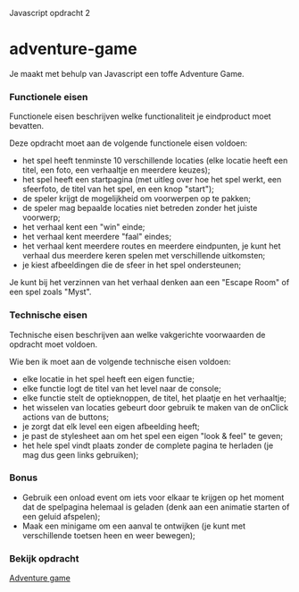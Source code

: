 Javascript opdracht 2

# adventure-game
Je maakt met behulp van Javascript een toffe Adventure Game.

### Functionele eisen
Functionele eisen beschrijven welke functionaliteit je eindproduct moet bevatten.

Deze opdracht moet aan de volgende functionele eisen voldoen:
* het spel heeft tenminste 10 verschillende locaties (elke locatie heeft een titel, een foto, een verhaaltje en meerdere keuzes);
* het spel heeft een startpagina (met uitleg over hoe het spel werkt, een sfeerfoto, de titel van het spel, en een knop "start");
* de speler krijgt de mogelijkheid om voorwerpen op te pakken;
* de speler mag bepaalde locaties niet betreden zonder het juiste voorwerp;
* het verhaal kent een "win" einde;
* het verhaal kent meerdere "faal" eindes;
* het verhaal kent meerdere routes en meerdere eindpunten, je kunt het verhaal dus meerdere keren spelen met verschillende uitkomsten;
* je kiest afbeeldingen die de sfeer in het spel ondersteunen;

Je kunt bij het verzinnen van het verhaal denken aan een "Escape Room" of een spel zoals "Myst".

### Technische eisen
Technische eisen beschrijven aan welke vakgerichte voorwaarden de opdracht moet voldoen.

Wie ben ik moet aan de volgende technische eisen voldoen:
* elke locatie in het spel heeft een eigen functie;
* elke functie logt de titel van het level naar de console;
* elke functie stelt de optieknoppen, de titel, het plaatje en het verhaaltje;
* het wisselen van locaties gebeurt door gebruik te maken van de onClick actions van de buttons;
* je zorgt dat elk level een eigen afbeelding heeft;
* je past de stylesheet aan om het spel een eigen "look & feel" te geven;
* het hele spel vindt plaats zonder de complete pagina te herladen (je mag dus geen links <a> gebruiken);

### Bonus
* Gebruik een onload event om iets voor elkaar te krijgen op het moment dat de spelpagina helemaal is geladen (denk aan een animatie starten of een geluid afspelen);
* Maak een minigame om een aanval te ontwijken (je kunt met verschillende toetsen heen en weer bewegen);

### Bekijk opdracht
[Adventure game](https://kevin.webprofit.site/opdrachten/09-adventuregame/)

